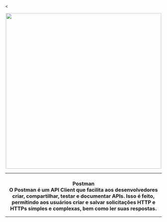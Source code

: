 <<div align = "center">
  <img width="500px" src="https://i.imgur.com/GBju9pJ.png"/>
  <hr>
  <h3>
  <p><b>Postman</b></br>
  O Postman é um API Client que facilita aos desenvolvedores criar, compartilhar, testar e documentar APIs. Isso é feito, permitindo aos usuários criar e salvar solicitações HTTP e HTTPs simples e complexas, bem como ler suas respostas.
  <hr>
  </p>
  </div>